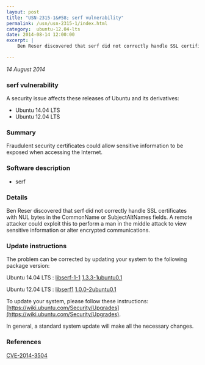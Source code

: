 ```yaml
---
layout: post
title: "USN-2315-1&#58; serf vulnerability"
permalink: /usn/usn-2315-1/index.html
category:  ubuntu-12.04-lts
date: 2014-08-14 12:00:00
excerpt: |
    Ben Reser discovered that serf did not correctly handle SSL certificates with NUL bytes in the CommonName or SubjectAltNames fields. A remote attacker could exploit this to perform a man in the middle attack to view sensitive information or alter encrypted communications. 
    
--- 
```

 
 

*14 August 2014*

### serf vulnerability

A security issue affects these releases of Ubuntu and its derivatives:

* Ubuntu 14.04 LTS
* Ubuntu 12.04 LTS

### Summary

Fraudulent security certificates could allow sensitive information to be exposed when accessing the Internet.

### Software description

* serf 

### Details

Ben Reser discovered that serf did not correctly handle SSL certificates with NUL bytes in the CommonName or SubjectAltNames fields. A remote attacker could exploit this to perform a man in the middle attack to view sensitive information or alter encrypted communications. 

### Update instructions

The problem can be corrected by updating your system to the following package version:

Ubuntu 14.04 LTS
 : [libserf-1-1](https://launchpad.net/ubuntu/+source/serf) <span> [1.3.3-1ubuntu0.1](https://launchpad.net/ubuntu/+source/serf/1.3.3-1ubuntu0.1) </span> 

Ubuntu 12.04 LTS
 : [libserf1](https://launchpad.net/ubuntu/+source/serf) <span> [1.0.0-2ubuntu0.1](https://launchpad.net/ubuntu/+source/serf/1.0.0-2ubuntu0.1) </span> 

To update your system, please follow these instructions: [https://wiki.ubuntu.com/Security/Upgrades](https://wiki.ubuntu.com/Security/Upgrades).

In general, a standard system update will make all the necessary changes. 

### References

 
 [CVE-2014-3504](http://people.ubuntu.com/~ubuntu-security/cve/CVE-2014-3504)
 


